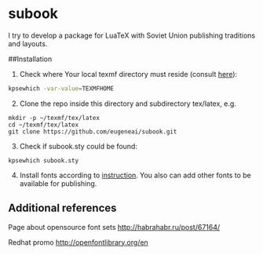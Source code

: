 # subook

I try to develop a package for LuaTeX with Soviet Union publishing traditions and layouts.

##Installation

1. Check where Your local texmf directory must reside (consult [here](http://tex.stackexchange.com/questions/1137/where-do-i-place-my-own-sty-or-cls-files-to-make-them-available-to-all-my-te)):
``` sh
kpsewhich -var-value=TEXMFHOME
```
2. Clone the repo inside this directory and subdirectory tex/latex, e.g.
```
mkdir -p ~/texmf/tex/latex
cd ~/texmf/tex/latex
git clone https://github.com/eugeneai/subook.git
```
3. Check if subook.sty could be found:
```
kpsewhich subook.sty
```
4. Install fonts according to [instruction](https://github.com/eugeneai/ttf-otf-font-set). 
   You also can add other fonts to be available for publishing.

## Additional references

Page about opensource font sets http://habrahabr.ru/post/67164/

Redhat promo http://openfontlibrary.org/en

